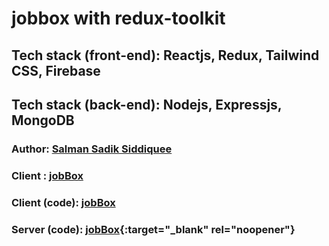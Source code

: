# jobbox with redux-toolkit
## Tech stack (front-end): Reactjs, Redux, Tailwind CSS, Firebase
## Tech stack (back-end): Nodejs, Expressjs, MongoDB
### Author: [Salman Sadik Siddiquee](https://github.com/salsadsid)
### Client : [jobBox](https://jobbox-salsadsid.netlify.app/)
### Client (code): [jobBox](https://github.com/salsadsid/jobbox-with-redux-toolkit)
### Server (code): [jobBox](https://github.com/salsadsid/jobbox-with-redux-toolkit-server){:target="_blank" rel="noopener"}
